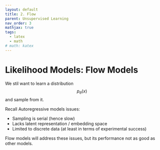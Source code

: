 ```yaml
---
layout: default
title: 2. Flow
parent: Unsupervised Learning
nav_order: 3
mathjax: true
tags: 
  - latex
  - math
# math: katex
---
```


# Likelihood Models: Flow Models

We stil want to learn a distribution $$p_\theta(x)$$ and sample from it.

Recall Autoregressive models issues:
- Sampling is serial (hence slow)
- Lacks latent representation / embedding space
- Limited to discrete data (at least in terms of experimental success)

Flow models will address these issues, but its performance not as good as other models.

